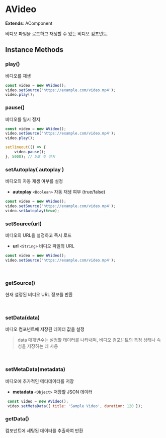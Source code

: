 # AVideo

**Extends**: AComponent

비디오 파일을 로드하고 재생할 수 있는 비디오 컴포넌트.


## Instance Methods

### play() 

비디오를 재생

```js 
const video = new AVideo(); 
video.setSource('https://example.com/video.mp4'); 
video.play();
```

### pause()

비디오를 일시 정지

```js 
const video = new AVideo(); 
video.setSource('https://example.com/video.mp4'); 
video.play(); 

setTimeout(() => { 
	video.pause(); 
}, 5000); // 5초 후 정지
```


### setAutoplay( autoplay )

비디오의 자동 재생 여부를 설정

- **autoplay** `<Boolean>` 자동 재생 여부 (true/false)

```js 
const video = new AVideo(); 
video.setSource('https://example.com/video.mp4'); 
video.setAutoplay(true);
```

### setSource(url)

비디오의 URL을 설정하고 즉시 로드

- **url** `<String>` 비디오 파일의 URL

```js 
const video = new AVideo(); 
video.setSource('https://example.com/video.mp4');
```

<br/>


### getSource()

현재 설정된 비디오 URL 정보를 반환

<br/>



### setData(data)

비디오 컴포넌트에 저장된 데이터 값을 설정

> data 매개변수는 설정할 데이터를 나타내며, 비디오 컴포넌트의 특정 상태나 속성을 저장하는 데 사용

<br/>

### setMetaData(metadata)

비디오에 추가적인 메타데이터를 저장

- **metadata** `<Object>` 저장할 JSON 데이터

```js 
 const video = new AVideo(); 
 video.setMetaData({ title: 'Sample Video', duration: 120 });
```


### getData()

컴포넌트에 세팅된 데이터를 추출하여 반환